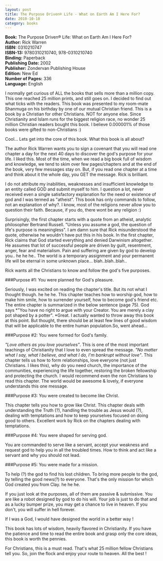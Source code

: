 ```yaml
---
layout: post
title: The Purpose Driven® Life - What on Earth Am I Here For?
date: 2010-10-18
category: books
---
```


**Book:** The Purpose Driven® Life: What on Earth Am I Here For?  
**Author:** Rick Warren  
**ISBN:** 0310210747  
**ISBN-13:** 9780310210740, 978-0310210740  
**Binding:** Paperback  
**Publishing Date:** 2002  
**Publisher:** Zondervan Publishing House  
**Edition:** New Ed  
**Number of Pages:** 336  
**Language:** English  
  
I normally get curious of ALL the books that sells more than a million copy. This one reached 25 million prints, and still goes on. I decided to find out what ticks with the readers. This book was presented to my room-mate Shanmuga on his birthday by one of our mutual Christian friend. This is a book by a Christian for other Christians. NOT for anyone else. Since Christianity and Islam runs for the biggest religion race, no wonder 25 million Christian readers bought this book. I believe 0.000001% of those books were gifted to non-Christians :)  
  
Cool... Lets get into the core of this book. What this book is all about?  
  
The author Rick Warren wants you to sign a covenant that you will read one chapter a day for the next 40 days to discover the god's purpose for your life. I liked this. Most of the time, when we read a big book full of wisdom and knowledge, we tend to skim over few pages/chapters and at the end of the book, very few messages stay on. But, if you read one chapter at a time and think about it the whole day, you GET the message. Rick is brilliant.  
  
I do not attribute my inabilities, weaknesses and insufficient knowledge to an entity called GOD and submit myself to him. I question a lot, never received even a single satisfactory explanation for the need or existence of god and I was termed as "atheist". This book has only commands to follow, not an explanation of why?. I know, most of the religions never allow you to question their faith. Because, if you do, there wont be any religion :)  
  
Surprisingly, the first chapter starts with a quote from an atheist, analytic philosopher Bertrand Russell. "Unless you assume a god, the question of life's purpose is meaningless". I am damn sure that Rick misunderstood the quote, otherwise he wouldn't have put this in his book. In the first chapter, Rick claims that God started everything and denied Darwinism altogether. He assumes that lot of successful people are driven by guilt, resentment, anger, fear and materialism. Pain and suffering are given by god to develop you.. he he he.. The world is a temporary assignment and your permanent life will be eternal in some unknown place... blah..blah..blah..  
  
Rick wants all the Christians to know and follow the god's five purposes.  
  
###Purpose #1: You were planned for God's pleasure.  

Seriously, I was excited on reading the chapter's title. But its not what I thought though. he he he. This chapter teaches how to worship god, how to make him smile, how to surrender yourself, how to become god's friend etc. The entire chapter is summarized in the below sentence (page 75). God says *"You have no right to argue with your Creator. You are merely a clay pot shaped by a potter". *Great. I actually wanted to throw away this book at this point. But thought, there should be at least few lines of good wisdom that will be applicable to the entire human population.So, went ahead...  
  
###Purpose #2: You were formed for God's family.  

*"Love others as you love yourselves"*. This is one of the most important teachings of Christianity that I love to even spread the message. *"No matter what I say, what I believe, and what I do, I'm bankrupt without love"*. This chapter tells us how to form relationships, love everyone (not just Christians. I likes this), why do you need church, the importance of the communities, experiencing the life together, restoring the broken fellowship and protecting the church. I would recommend even the non Christians to read this chapter. The world would be awesome & lovely, if everyone understands this one message.  
  
###Purpose #3: You were created to become like Christ.  

This chapter tells you how to grow like Christ. This chapter deals with understanding the Truth (?), handling the trouble as Jesus would (?), dealing with temptations and how to keep yourselves focused on doing good to others. Excellent work by Rick on the chapters dealing with temptations.  
  
###Purpose #4: You were shaped for serving god.  

You are commanded to serve like a servant, accept your weakness and request god to help you in all the troubled times. How to think and act like a servant and why you should not lead.   
  
###Purpose #5: You were made for a mission.  

To help (?) the god to find his lost children. To bring more people to the god, by telling the good news(?) to everyone. That's the only mission for which God created you from Clay. he he he.  
  
If you just look at the purposes, all of them are passive & submissive. You are like a robot designed by god to do his will. Your job is just to do that and as a lucky bumper prize, you may get a chance to live in heaven. If you don't, you will suffer in hell forever.   
  
If I was a God, I would have designed the world in a better way !  
  
This book has lots of wisdom, heavily flavored in Christianity. If you have the patience and time to read the entire book and grasp only the core ideas, this book is worth the pennies.  
  
For Christians, this is a must read. That's what 25 million fellow Christians tell you. So, join the flock and enjoy your route to heaven. All the best !  
